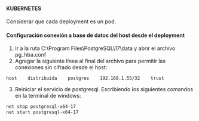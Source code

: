 #### KUBERNETES
Considerar que cada deployment es un pod. 

#### Configuración conexión a base de datos del host desde el deployment
1. Ir a la ruta C:\Program Files\PostgreSQL\17\data y abrir el archivo pg_hba.conf
2. Agregar la siguiente línea al final del archivo para permitir las conexiones sin cifrado desde el host:
```
host    distribuida    postgres    192.168.1.55/32    trust
```
3. Reiniciar el servicio de postgresql. Escribiendo los siguientes comandos en la terminal de windows:
```bash
net stop postgresql-x64-17
net start postgresql-x64-17
